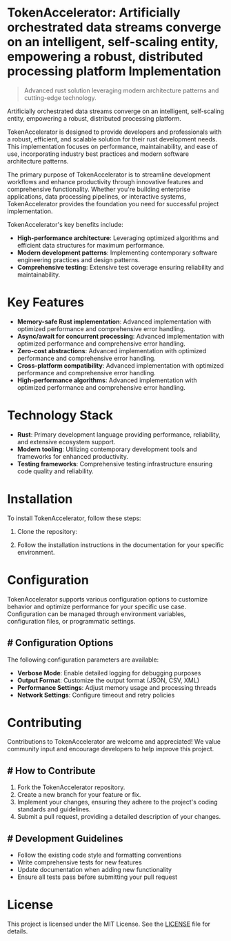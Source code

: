 <!-- fallback_TokenAccelerator_20251027002023_90036 -->

# TokenAccelerator: Artificially orchestrated data streams converge on an intelligent, self-scaling entity, empowering a robust, distributed processing platform Implementation
> Advanced rust solution leveraging modern architecture patterns and cutting-edge technology.

Artificially orchestrated data streams converge on an intelligent, self-scaling entity, empowering a robust, distributed processing platform.

TokenAccelerator is designed to provide developers and professionals with a robust, efficient, and scalable solution for their rust development needs. This implementation focuses on performance, maintainability, and ease of use, incorporating industry best practices and modern software architecture patterns.

The primary purpose of TokenAccelerator is to streamline development workflows and enhance productivity through innovative features and comprehensive functionality. Whether you're building enterprise applications, data processing pipelines, or interactive systems, TokenAccelerator provides the foundation you need for successful project implementation.

TokenAccelerator's key benefits include:

* **High-performance architecture**: Leveraging optimized algorithms and efficient data structures for maximum performance.
* **Modern development patterns**: Implementing contemporary software engineering practices and design patterns.
* **Comprehensive testing**: Extensive test coverage ensuring reliability and maintainability.

# Key Features

* **Memory-safe Rust implementation**: Advanced implementation with optimized performance and comprehensive error handling.
* **Async/await for concurrent processing**: Advanced implementation with optimized performance and comprehensive error handling.
* **Zero-cost abstractions**: Advanced implementation with optimized performance and comprehensive error handling.
* **Cross-platform compatibility**: Advanced implementation with optimized performance and comprehensive error handling.
* **High-performance algorithms**: Advanced implementation with optimized performance and comprehensive error handling.

# Technology Stack

* **Rust**: Primary development language providing performance, reliability, and extensive ecosystem support.
* **Modern tooling**: Utilizing contemporary development tools and frameworks for enhanced productivity.
* **Testing frameworks**: Comprehensive testing infrastructure ensuring code quality and reliability.

# Installation

To install TokenAccelerator, follow these steps:

1. Clone the repository:


2. Follow the installation instructions in the documentation for your specific environment.

# Configuration

TokenAccelerator supports various configuration options to customize behavior and optimize performance for your specific use case. Configuration can be managed through environment variables, configuration files, or programmatic settings.

## # Configuration Options

The following configuration parameters are available:

* **Verbose Mode**: Enable detailed logging for debugging purposes
* **Output Format**: Customize the output format (JSON, CSV, XML)
* **Performance Settings**: Adjust memory usage and processing threads
* **Network Settings**: Configure timeout and retry policies

# Contributing

Contributions to TokenAccelerator are welcome and appreciated! We value community input and encourage developers to help improve this project.

## # How to Contribute

1. Fork the TokenAccelerator repository.
2. Create a new branch for your feature or fix.
3. Implement your changes, ensuring they adhere to the project's coding standards and guidelines.
4. Submit a pull request, providing a detailed description of your changes.

## # Development Guidelines

* Follow the existing code style and formatting conventions
* Write comprehensive tests for new features
* Update documentation when adding new functionality
* Ensure all tests pass before submitting your pull request

# License

This project is licensed under the MIT License. See the [LICENSE](https://github.com/weitereigh/TokenAccelerator/blob/main/LICENSE) file for details.
